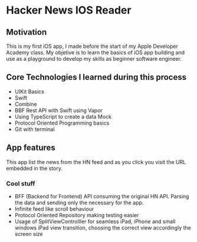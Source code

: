 # Hacker News IOS Reader

## Motivation
This is my first iOS app, I made before the start of my Apple Developer Academy class. My objetive is to learn the basics of iOS app building and use as a playground to develop my skills as beginner software engineer.

## Core Technologies I learned during this process
* UIKit Basics
* Swift
* Combine
* BBF Rest API with Swift using Vapor
* Using TypeScript to create a data Mock
* Protocol Oriented Programming basics
* Git with terminal

## App features
This app list the news from the HN feed and as you click you visit the URL embedded in the story.

### Cool stuff
* BFF (Backend for Frontend) API consuming the original HN API. Parsing the data and sending only the necessary for the app.
* Infinite feed like scroll behaviour
* Protocol Oriented Repository making testing easier
* Usage of SplitViewControlller for seamless iPad, iPhone and small windows iPad view transition, choosing the correct view accordingly the screen size
